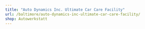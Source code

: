 ```yaml
---
title: "Auto Dynamics Inc. Ultimate Car Care Facility"
url: /baltimore/auto-dynamics-inc-ultimate-car-care-facility/
shop: Autowerkstatt
---
```

